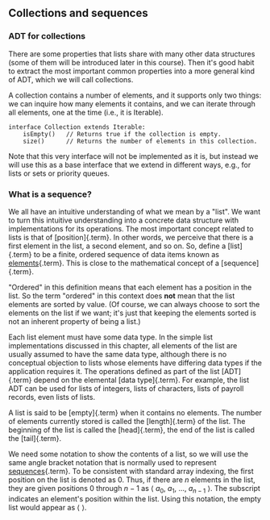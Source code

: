 
## Collections and sequences

### ADT for collections

There are some properties that lists share with many other data
structures (some of them will be introduced later in this course). Then
it's good habit to extract the most important common properties into a
more general kind of ADT, which we will call collections.

A collection contains a number of elements, and it supports only two
things: we can inquire how many elements it contains, and we can iterate
through all elements, one at the time (i.e., it is Iterable).

    interface Collection extends Iterable:
        isEmpty()   // Returns true if the collection is empty.
        size()      // Returns the number of elements in this collection.

Note that this very interface will not be implemented as it is, but
instead we will use this as a base interface that we extend in different
ways, e.g., for lists or sets or priority queues.


### What is a sequence?

We all have an intuitive understanding of what we mean by a "list". We
want to turn this intuitive understanding into a concrete data structure
with implementations for its operations. The most important concept
related to lists is that of [position]{.term}.
In other words, we perceive that there is a first element in the list, a
second element, and so on. So, define a [list]{.term} to be a finite, ordered sequence of data items known as
[elements](#element){.term}. This is close to
the mathematical concept of a [sequence]{.term}.

"Ordered" in this definition means that each element has a position in
the list. So the term "ordered" in this context does **not** mean that
the list elements are sorted by value. (Of course, we can always choose
to sort the elements on the list if we want; it's just that keeping the
elements sorted is not an inherent property of being a list.)

Each list element must have some data type. In the simple list
implementations discussed in this chapter, all elements of the list are
usually assumed to have the same data type, although there is no
conceptual objection to lists whose elements have differing data types
if the application requires it. The operations defined as part of the
list [ADT]{.term} depend on the elemental
[data type]{.term}. For example, the list ADT
can be used for lists of integers, lists of characters, lists of payroll
records, even lists of lists.

A list is said to be [empty]{.term} when it
contains no elements. The number of elements currently stored is called
the [length]{.term} of the list. The beginning
of the list is called the [head]{.term}, the end
of the list is called the [tail]{.term}.

We need some notation to show the contents of a list, so we will use the
same angle bracket notation that is normally used to represent
[sequences](#sequence){.term}. To be consistent
with standard array indexing, the first position on the list is denoted
as 0. Thus, if there are $n$ elements in the list, they are given
positions 0 through $n-1$ as
$\langle\ a_0,\ a_1,\ ...,\ a_{n-1}\ \rangle$. The subscript indicates
an element's position within the list. Using this notation, the empty
list would appear as $\langle\ \rangle$.
